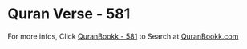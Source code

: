 # Quran Verse - 581 

For more infos, Click [QuranBookk - 581](https://www.quranbookk.com/quran/search?q=581) to Search at [QuranBookk.com](http://quranbookk.com/)